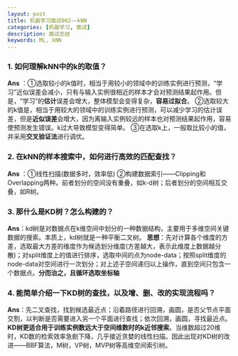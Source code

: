 ```yaml
---
layout: post
title: 机器学习面试002——kNN
categories: [机器学习, 面试]
description: 面试总结
keywords: ML, kNN
---
```


### 1. 如何理解kNN中的k的取值？
**Ans** ：①选取较小的k值时，相当于用较小的领域中的训练实例进行预测，“学习”近似误差会减小，只有与输入实例很相近的样本才会对预测结果起作用。但是，“学习”的**估计**误差会增大，整体模型会变得复杂，**容易过拟合**。
②选取较大的k值是，相当于用较大的领域中的训练实例进行预测，可以减少学习的估计误差，但是**近似误差**会增大，因为离输入实例较远的样本也对预测结果起作用，容易使预测发生错误。k过大导致模型变得简单。
③在选取k上，一般取比较小的值，并采用**交叉验证法**进行调优。

### 2.  在kNN的样本搜索中，如何进行高效的匹配查找？
**Ans** ：①线性扫描(数据多时，效率低)
②构建数据索引——Clipping和Overlapping两种。前者划分的空间没有重叠，如k-d树；后者划分的空间相互交叠，如R树。

### 3. 那什么是KD树？怎么构建的？
**Ans**：kd树是对数据点在k维空间中划分的一种数据结构，主要用于多维空间关键数据的搜索。本质上，kd树就是一种平衡二叉树。
**思想**：先对计算各个维度的方差，选取最大方差的维度作为候选划分维度(方差越大，表示此维度上数据越分散)；对split维度上的值进行排序，选取中间的点为node-data；按照split维度的node-data对空间进行一次划分；对上述子空间递归以上操作，直到空间只包含一个数据点。**分而治之，且循环选取坐标轴**

### 4. 能简单介绍一下KD树的查找，以及增、删、改的实现流程吗？
**Ans**：先二叉查找，找到候选最近点；沿着路径进行回溯，画圆，是否父节点平面交割，以判断是否需要进入另一个平面进行查找；依次回溯，画圆，寻找最近点。
**KD树更适合用于训练实例数远大于空间维数时的k近邻搜索**。当维数超过20维时，KD数的检索效率急剧下降，几乎接近贪婪的线性扫描。因此出现对KD树的改进——BBF算法，M树，VP树，MVP树等高维空间索引树。
